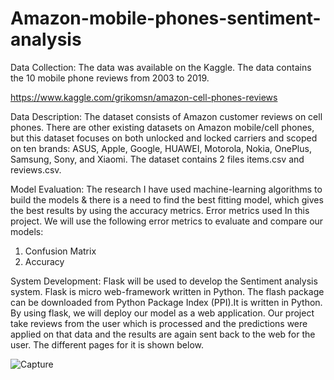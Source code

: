# Amazon-mobile-phones-sentiment-analysis

Data Collection:
The data was available on the Kaggle. The data contains the 10 mobile phone reviews from 2003 to 2019.

https://www.kaggle.com/grikomsn/amazon-cell-phones-reviews


Data Description:
The dataset consists of Amazon customer reviews on cell phones. There are other existing datasets on Amazon mobile/cell phones, but this dataset focuses on both unlocked and locked carriers and scoped on ten brands: ASUS, Apple, Google, HUAWEI, Motorola, Nokia, OnePlus, Samsung, Sony, and Xiaomi.
The dataset contains 2 files items.csv and reviews.csv.


Model Evaluation:
The research I have used machine-learning algorithms to build the models & there is a need to find the best fitting model, which gives the best results by using the accuracy metrics. Error metrics used In this project. We will use the following error metrics to evaluate and compare our models:
1.	Confusion Matrix
2.	Accuracy

System Development: 
Flask will be used to develop the Sentiment analysis system. Flask is micro web-framework written in Python. The flash package can be downloaded from Python Package Index (PPI).It is written in Python. By using flask, we will deploy our model as a web application. Our project take reviews from the user which is processed and the predictions were applied on that data and the results are again sent back to the web for the user. The different pages for it is shown below.

![Capture](https://github.com/Akshayc1/Amazon-mobile-phones-sentiment-analysis/issues/1#issue-1124259593)
